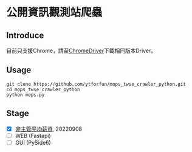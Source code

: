 # 公開資訊觀測站爬蟲

## Introduce
目前只支援Chrome，請至[ChromeDriver](https://chromedriver.chromium.org/downloads)下載相同版本Driver。

## Usage
```commandline
git clone https://github.com/ytforfun/mops_twse_crawler_python.git
cd mops_twse_crawler_python
python mops.py
```

## Stage
- [x] [非主管平均薪資](https://mops.twse.com.tw/mops/web/t100sb15), 20220908
- [ ] WEB (Fastapi)
- [ ] GUI (PySide6)
